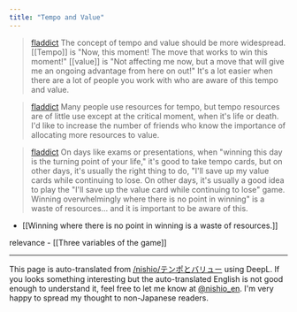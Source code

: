 ```yaml
---
title: "Tempo and Value"
---
```


> [fladdict](https://x.com/fladdict/status/1864524112854655150) The concept of tempo and value should be more widespread.
>  [[Tempo]] is "Now, this moment! The move that works to win this moment!"
>  [[value]] is "Not affecting me now, but a move that will give me an ongoing advantage from here on out!"
>  It's a lot easier when there are a lot of people you work with who are aware of this tempo and value.

> [fladdict](https://x.com/fladdict/status/1864524461237784631) Many people use resources for tempo, but tempo resources are of little use except at the critical moment, when it's life or death. I'd like to increase the number of friends who know the importance of allocating more resources to value.

> [fladdict](https://x.com/fladdict/status/1864525695558545481) On days like exams or presentations, when "winning this day is the turning point of your life," it's good to take tempo cards, but on other days, it's usually the right thing to do, "I'll save up my value cards while continuing to lose. On other days, it's usually a good idea to play the "I'll save up the value card while continuing to lose" game. Winning overwhelmingly where there is no point in winning" is a waste of resources... and it is important to be aware of this.
- [[Winning where there is no point in winning is a waste of resources.]]

relevance
    - [[Three variables of the game]]

---
This page is auto-translated from [/nishio/テンポとバリュー](https://scrapbox.io/nishio/テンポとバリュー) using DeepL. If you looks something interesting but the auto-translated English is not good enough to understand it, feel free to let me know at [@nishio_en](https://twitter.com/nishio_en). I'm very happy to spread my thought to non-Japanese readers.